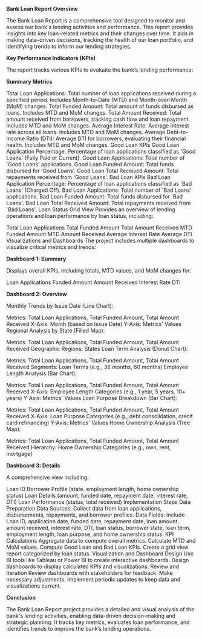 **Bank Loan Report Overview**

The Bank Loan Report is a comprehensive tool designed to monitor and assess our bank's lending activities and performance. This report provides insights into key loan-related metrics and their changes over time. It aids in making data-driven decisions, tracking the health of our loan portfolio, and identifying trends to inform our lending strategies.

**Key Performance Indicators (KPIs)**

The report tracks various KPIs to evaluate the bank’s lending performance:

**Summary Metrics**

Total Loan Applications: Total number of loan applications received during a specified period. Includes Month-to-Date (MTD) and Month-over-Month (MoM) changes.
Total Funded Amount: Total amount of funds disbursed as loans. Includes MTD and MoM changes.
Total Amount Received: Total amount received from borrowers, tracking cash flow and loan repayment. Includes MTD and MoM changes.
Average Interest Rate: Average interest rate across all loans. Includes MTD and MoM changes.
Average Debt-to-Income Ratio (DTI): Average DTI for borrowers, evaluating their financial health. Includes MTD and MoM changes.
Good Loan KPIs
Good Loan Application Percentage: Percentage of loan applications classified as 'Good Loans' (Fully Paid or Current).
Good Loan Applications: Total number of 'Good Loans' applications.
Good Loan Funded Amount: Total funds disbursed for 'Good Loans'.
Good Loan Total Received Amount: Total repayments received from 'Good Loans'.
Bad Loan KPIs
Bad Loan Application Percentage: Percentage of loan applications classified as 'Bad Loans' (Charged Off).
Bad Loan Applications: Total number of 'Bad Loans' applications.
Bad Loan Funded Amount: Total funds disbursed for 'Bad Loans'.
Bad Loan Total Received Amount: Total repayments received from 'Bad Loans'.
Loan Status Grid View
Provides an overview of lending operations and loan performance by loan status, including:

Total Loan Applications
Total Funded Amount
Total Amount Received
MTD Funded Amount
MTD Amount Received
Average Interest Rate
Average DTI
Visualizations and Dashboards
The project includes multiple dashboards to visualize critical metrics and trends:

**Dashboard 1: Summary**

Displays overall KPIs, including totals, MTD values, and MoM changes for:

Loan Applications
Funded Amount
Amount Received
Interest Rate
DTI

**Dashboard 2: Overview**

Monthly Trends by Issue Date (Line Chart):

Metrics: Total Loan Applications, Total Funded Amount, Total Amount Received
X-Axis: Month (based on Issue Date)
Y-Axis: Metrics' Values
Regional Analysis by State (Filled Map):

Metrics: Total Loan Applications, Total Funded Amount, Total Amount Received
Geographic Regions: States
Loan Term Analysis (Donut Chart):

Metrics: Total Loan Applications, Total Funded Amount, Total Amount Received
Segments: Loan Terms (e.g., 36 months, 60 months)
Employee Length Analysis (Bar Chart):

Metrics: Total Loan Applications, Total Funded Amount, Total Amount Received
X-Axis: Employee Length Categories (e.g., 1 year, 5 years, 10+ years)
Y-Axis: Metrics' Values
Loan Purpose Breakdown (Bar Chart):

Metrics: Total Loan Applications, Total Funded Amount, Total Amount Received
X-Axis: Loan Purpose Categories (e.g., debt consolidation, credit card refinancing)
Y-Axis: Metrics' Values
Home Ownership Analysis (Tree Map):

Metrics: Total Loan Applications, Total Funded Amount, Total Amount Received
Hierarchy: Home Ownership Categories (e.g., own, rent, mortgage)

**Dashboard 3: Details**

A comprehensive view including:

Loan ID
Borrower Profile (state, employment length, home ownership status)
Loan Details (amount, funded date, repayment date, interest rate, DTI)
Loan Performance (status, total received)
Implementation Steps
Data Preparation
Data Sources: Collect data from loan applications, disbursements, repayments, and borrower profiles.
Data Fields: Include Loan ID, application date, funded date, repayment date, loan amount, amount received, interest rate, DTI, loan status, borrower state, loan term, employment length, loan purpose, and home ownership status.
KPI Calculations
Aggregate data to compute overall metrics.
Calculate MTD and MoM values.
Compute Good Loan and Bad Loan KPIs.
Create a grid view report categorized by loan status.
Visualization and Dashboard Design
Use BI tools like Tableau or Power BI to create interactive dashboards.
Design dashboards to display calculated KPIs and visualizations.
Review and Iteration
Review dashboards with stakeholders for feedback.
Make necessary adjustments.
Implement periodic updates to keep data and visualizations current.

**Conclusion**

The Bank Loan Report project provides a detailed and visual analysis of the bank's lending activities, enabling data-driven decision-making and strategic planning. It tracks key metrics, evaluates loan performance, and identifies trends to improve the bank’s lending operations.

